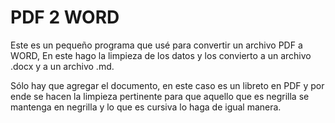 # PDF 2 WORD
Este es un pequeño programa que usé para convertir un archivo PDF a WORD, En este hago la limpieza de los datos y los 
convierto a un archivo .docx y a un archivo .md.

Sólo hay que agregar el documento, en este caso es un libreto en PDF y por ende se hacen la limpieza pertinente para que
aquello que es negrilla se mantenga en negrilla y lo que es cursiva lo haga de igual manera. 
